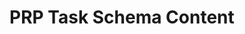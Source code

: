 # PRP Task Schema Content

<!-- TODO: Replace this placeholder with the full original schema template if available. -->
